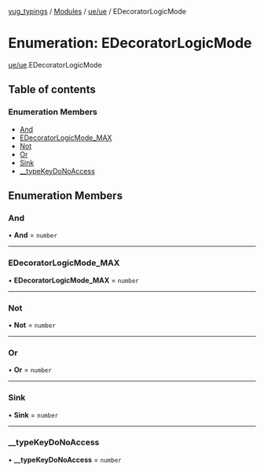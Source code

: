 [yug_typings](../README.md) / [Modules](../modules.md) / [ue/ue](../modules/ue_ue.md) / EDecoratorLogicMode

# Enumeration: EDecoratorLogicMode

[ue/ue](../modules/ue_ue.md).EDecoratorLogicMode

## Table of contents

### Enumeration Members

- [And](ue_ue.EDecoratorLogicMode.md#and)
- [EDecoratorLogicMode\_MAX](ue_ue.EDecoratorLogicMode.md#edecoratorlogicmode_max)
- [Not](ue_ue.EDecoratorLogicMode.md#not)
- [Or](ue_ue.EDecoratorLogicMode.md#or)
- [Sink](ue_ue.EDecoratorLogicMode.md#sink)
- [\_\_typeKeyDoNoAccess](ue_ue.EDecoratorLogicMode.md#__typekeydonoaccess)

## Enumeration Members

### And

• **And** = `number`

___

### EDecoratorLogicMode\_MAX

• **EDecoratorLogicMode\_MAX** = `number`

___

### Not

• **Not** = `number`

___

### Or

• **Or** = `number`

___

### Sink

• **Sink** = `number`

___

### \_\_typeKeyDoNoAccess

• **\_\_typeKeyDoNoAccess** = `number`
